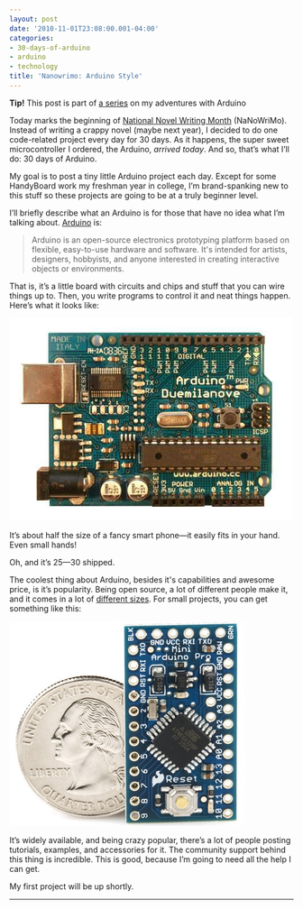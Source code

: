```yaml
---
layout: post
date: '2010-11-01T23:08:00.001-04:00'
categories:
- 30-days-of-arduino
- arduino
- technology
title: 'Nanowrimo: Arduino Style'
---
```


**Tip!** This post is part of [a series](/search/label/30-days-of-arduino/) on my adventures with Arduino

Today marks the beginning of [National Novel Writing Month](http://www.nanowrimo.org/) (NaNoWriMo). Instead of writing a crappy novel (maybe next year), I decided to do one code-related project every day for 30 days. As it happens, the super sweet microcontroller I ordered, the Arduino, *arrived today*. And so, that’s what I’ll do: 30 days of Arduino.

My goal is to post a tiny little Arduino project each day. Except for some HandyBoard work my freshman year in college, I’m brand-spanking new to this stuff so these projects are going to be at a truly beginner level. 

I’ll briefly describe what an Arduino is for those that have no idea what I’m talking about. [Arduino](http://arduino.cc/) is:

> Arduino is an open-source electronics prototyping platform based on flexible, easy-to-use hardware and software. It's intended for artists, designers, hobbyists, and anyone interested in creating interactive objects or environments.

That is, it’s a little board with circuits and chips and stuff that you can wire things up to. Then, you write programs to control it and neat things happen. Here’s what it looks like:  

![](/assets/2010/Duemilanove_3.jpg)

It’s about half the size of a fancy smart phone—it easily fits in your hand. Even small hands!

Oh, and it’s $25—$30 shipped.

The coolest thing about Arduino, besides it's capabilities and awesome price, is it’s popularity. Being open source, a lot of different people make it, and it comes in a lot of [different sizes](http://www.sparkfun.com/commerce/tutorial_info.php?tutorials_id=148). For small projects, you can get something like this:

![](/assets/2010/tiny_arduino.jpg)

It’s widely available, and being crazy popular, there’s a lot of people posting tutorials, examples, and accessories for it. The community support behind this thing is incredible. This is good, because I’m going to need all the help I can get.

My first project will be up shortly.

---

